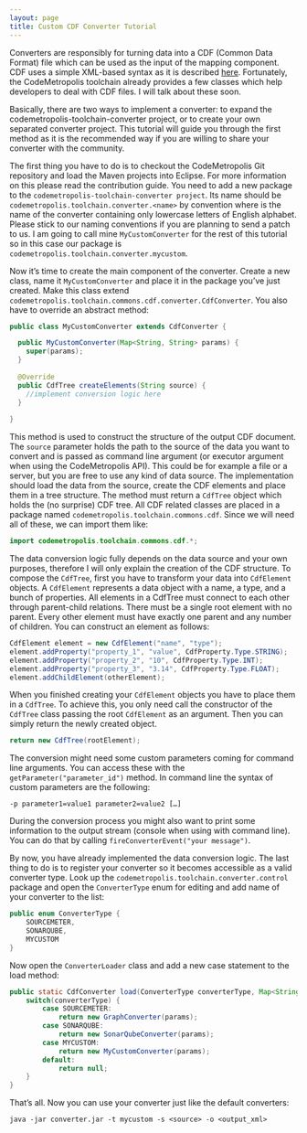 ```yaml
---
layout: page
title: Custom CDF Converter Tutorial
---
```


Converters are responsibly for turning data into a CDF (Common Data Format) file which can be used as the input of the mapping component. CDF uses a simple XML-based syntax as it is described [here][ct]. Fortunately, the CodeMetropolis toolchain already provides a few classes which help developers to deal with CDF files. I will talk about these soon.

Basically, there are two ways to implement a converter: to expand the codemetropolis-toolchain-converter project, or to create your own separated converter project. This tutorial will guide you through the first method as it is the recommended way if you are willing to share your converter with the community.

The first thing you have to do is to checkout the CodeMetropolis Git repository and load the Maven projects into Eclipse. For more information on this please read the contribution guide. You need to add a new package to the `codemetropolis-toolchain-converter project`. Its name should be `codemetropolis.toolchain.converter.<name>` by convention where <name> is the name of the converter containing only lowercase letters of English alphabet. Please stick to our naming conventions if you are planning to send a patch to us. I am going to call mine `MyCustomConverter` for the rest of this tutorial so in this case our package is `codemetropolis.toolchain.converter.mycustom`.

Now it’s time to create the main component of the converter. Create a new class, name it `MyCustomConverter` and place it in the package you’ve just created. Make this class extend `codemetropolis.toolchain.commons.cdf.converter.CdfConverter`. You also have to override an abstract method:

~~~ java
public class MyCustomConverter extends CdfConverter {

  public MyCustomConverter(Map<String, String> params) {
    super(params);
  }
  
  @Override
  public CdfTree createElements(String source) {
    //implement conversion logic here
  }
  
}
~~~


This method is used to construct the structure of the output CDF document. The `source` parameter holds the path to the source of the data you want to convert and is passed as command line argument (or executor argument when using the CodeMetropolis API). This could be for example a file or a server, but you are free to use any kind of data source. The implementation should load the data from the source, create the CDF elements and place them in a tree structure. The method must return a `CdfTree` object which holds the (no surprise) CDF tree. All CDF related classes are placed in a package named `codemetropolis.toolchain.commons.cdf`. Since we will need all of these, we can import them like: 

~~~ java
import codemetropolis.toolchain.commons.cdf.*;
~~~

The data conversion logic fully depends on the data source and your own purposes, therefore I will only explain the creation of the CDF structure. To compose the `CdfTree`, first you have to transform your data into `CdfElement` objects. A `CdfElement` represents a data object with a name, a type, and a bunch of properties. All elements in a CdfTree must connect to each other through parent-child relations. There must be a single root element with no parent. Every other element must have exactly one parent and any number of children. You can construct an element as follows:

~~~ java
CdfElement element = new CdfElement("name", "type");
element.addProperty("property_1", "value", CdfProperty.Type.STRING);
element.addProperty("property_2", "10", CdfProperty.Type.INT);
element.addProperty("property_3", "3.14", CdfProperty.Type.FLOAT);
element.addChildElement(otherElement);
~~~

When you finished creating your `CdfElement` objects you have to place them in a `CdfTree`. To achieve this, you only need call the constructor of the `CdfTree` class passing the root `CdfElement` as an argument. Then you can simply return the newly created object.

~~~ java
return new CdfTree(rootElement);
~~~

The conversion might need some custom parameters coming for command line arguments. You can access these with the `getParameter("parameter_id")` method. In command line the syntax of custom parameters are the following:

`-p parameter1=value1 parameter2=value2 […]`

During the conversion process you might also want to print some information to the output stream (console when using with command line). You can do that by calling `fireConverterEvent("your message")`.

By now, you have already implemented the data conversion logic. The last thing to do is to register your converter so it becomes accessible as a valid converter type. Look up the `codemetropolis.toolchain.converter.control`  package and open the `ConverterType` enum for editing and add name of your converter to the list:

~~~ java
public enum ConverterType {
	SOURCEMETER,
	SONARQUBE,
	MYCUSTOM
}
~~~

Now open the `ConverterLoader` class and add a new case statement to the load method:

~~~ java
public static CdfConverter load(ConverterType converterType, Map<String, String> params) {
	switch(converterType) {
		case SOURCEMETER:
			return new GraphConverter(params);
		case SONARQUBE:
			return new SonarQubeConverter(params);
		case MYCUSTOM:
			return new MyCustomConverter(params);
		default:
			return null;
	}
}
~~~

That’s all. Now you can use your converter just like the default converters:

`java -jar converter.jar -t mycustom -s <source> -o <output_xml>`

[ct]: <http://geryxyz.github.io/CodeMetropolis/toolchain/converter/>
